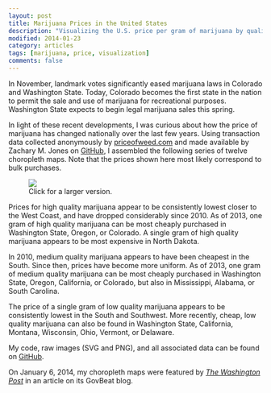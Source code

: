 ```yaml
---
layout: post
title: Marijuana Prices in the United States
description: "Visualizing the U.S. price per gram of marijuana by quality and year."
modified: 2014-01-23
category: articles
tags: [marijuana, price, visualization]
comments: false
---
```


In November, landmark votes significantly eased marijuana laws in Colorado and Washington State. Today, Colorado becomes the first state in the nation to permit the sale and use of marijuana for recreational purposes. Washington State expects to begin legal marijuana sales this spring. 

In light of these recent developments, I was curious about how the price of marijuana has changed nationally over the last few years. Using transaction data collected anonymously by [priceofweed.com](http://www.priceofweed.com/) and made available by Zachary M. Jones on [GitHub](https://github.com/zmjones/priceofweed), I assembled the following series of twelve choropleth maps. Note that the prices shown here most likely correspond to bulk purchases.

<figure>
    <a href="http://i.imgur.com/ewZJhQW.png"><img src="http://i.imgur.com/ewZJhQW.png"></a>
    <figcaption>Click for a larger version.</figcaption>
</figure>

Prices for high quality marijuana appear to be consistently lowest closer to the West Coast, and have dropped considerably since 2010. As of 2013, one gram of high quality marijuana can be most cheaply purchased in Washington State, Oregon, or Colorado. A single gram of high quality marijuana appears to be most expensive in North Dakota.

In 2010, medium quality marijuana appears to have been cheapest in the South. Since then, prices have become more uniform. As of 2013, one gram of medium quality marijuana can be most cheaply purchased in Washington State, Oregon, California, or Colorado, but also in Mississippi, Alabama, or South Carolina.

The price of a single gram of low quality marijuana appears to be consistently lowest in the South and Southwest. More recently, cheap, low quality marijuana can also be found in Washington State, California, Montana, Wisconsin, Ohio, Vermont, or Delaware.

My code, raw images (SVG and PNG), and all associated data can be found on [GitHub](https://github.com/rlucioni/viz/tree/master/marijuana).

On January 6, 2014, my choropleth maps were featured by [*The Washington Post*](http://www.washingtonpost.com/blogs/govbeat/wp/2014/01/06/how-much-does-marijuana-cost-in-the-u-s/) in an article on its GovBeat blog.